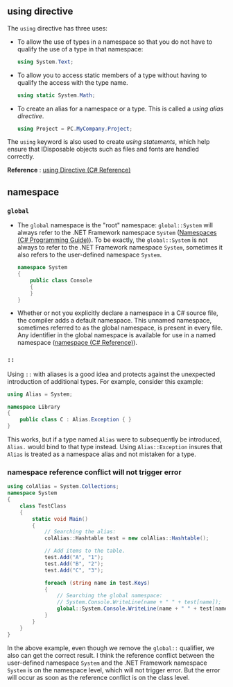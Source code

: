 ## using directive

The `using` directive has three uses:

- To allow the use of types in a namespace so that you do not have to qualify the use of a type in that namespace:
	```c#
	using System.Text; 
	```
- To allow you to access static members of a type without having to qualify the access with the type name.
	```c#
	using static System.Math;
	```
- To create an alias for a namespace or a type. This is called a *using alias directive*.
	```c#
	using Project = PC.MyCompany.Project; 
	```
The `using` keyword is also used to create *using statements*, which help ensure that IDisposable objects such as files and fonts are handled correctly.

**Reference** : [using Directive (C# Reference)](https://docs.microsoft.com/en-us/dotnet/csharp/language-reference/keywords/using-directive)

## namespace

### `global`

- The `global` namespace is the "root" namespace: `global::System` will always refer to the .NET Framework namespace `System` ([Namespaces (C# Programming Guide)](https://docs.microsoft.com/en-us/dotnet/csharp/programming-guide/namespaces/)). To be exactly, the `global::System` is not always to refer to the .NET Framework namespace `System`, sometimes it also refers to the user-defined namespace `System`.
	```c#
	namespace System
    {
        public class Console
        {
        }
    }
	```

- Whether or not you explicitly declare a namespace in a C# source file, the compiler adds a default namespace. This unnamed namespace, sometimes referred to as the global namespace, is present in every file. Any identifier in the global namespace is available for use in a named namespace ([namespace (C# Reference)](https://docs.microsoft.com/en-us/dotnet/csharp/language-reference/keywords/namespace)).

### `::`

Using `::` with aliases is a good idea and protects against the unexpected introduction of additional types. For example, consider this example:
```c#
using Alias = System;
```
```c#
namespace Library
{
    public class C : Alias.Exception { }
}
```
This works, but if a type named `Alias` were to subsequently be introduced, `Alias.` would bind to that type instead. Using `Alias::Exception` insures that `Alias` is treated as a namespace alias and not mistaken for a type.

### namespace reference conflict will not trigger error

```c#
using colAlias = System.Collections;
namespace System
{
    class TestClass
    {
        static void Main()
        {
            // Searching the alias:
            colAlias::Hashtable test = new colAlias::Hashtable();

            // Add items to the table.
            test.Add("A", "1");
            test.Add("B", "2");
            test.Add("C", "3");

            foreach (string name in test.Keys)
            {
                // Searching the global namespace:
                // System.Console.WriteLine(name + " " + test[name]);
                global::System.Console.WriteLine(name + " " + test[name]);
            }
        }
    }
}
```
In the above example, even though we remove the `global::` qualifier, we also can get the correct result. I think the reference conflict between the user-defined namespace `System` and the .NET Framework namespace `System` is on the namespace level, which will not trigger error. But the error will occur as soon as the reference conflict is on the class level.
<!--stackedit_data:
eyJoaXN0b3J5IjpbMjU0Nzk4NjkxXX0=
-->